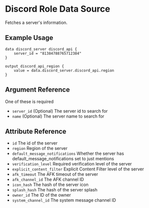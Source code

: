 # Discord Role Data Source

Fetches a server's information.

## Example Usage

```hcl-terraform
data discord_server discord_api {
    server_id = "81384788765712384"
}

output discord_api_region {
    value = data.discord_server.discord_api.region
}
```

## Argument Reference

One of these is required

* `server_id` (Optional) The server id to search for
* `name` (Optional) The server name to search for

## Attribute Reference

* `id` The id of the server
* `region` Region of the server 
* `default_message_notifications` Whether the server has default_message_notifications set to just mentions 
* `verification_level` Required verification level of the server 
* `explicit_content_filter` Explicit Content Filter level of the server 
* `afk_timeout` The AFK timeout of the server
* `afk_channel_id` The AFK channel ID
* `icon_hash` The hash of the server icon
* `splash_hash` The hash of the server splash
* `owner_id` The ID of the owner 
* `system_channel_id` The system message channel ID
